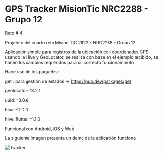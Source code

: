 # GPS Tracker MisionTic NRC2288 - Grupo 12

Reto # 4

Proyecto del cuarto reto Mision TIC 2022 - NRC2288 - Grupo 12

Aplicación simple para registros de la ubicación con coordenadas GPS usando la Hive y GeoLocator, se realiza con base en el ejemplo recibido, se hacen los cambios requeridos para su correcto funcionamiento

Hace uso de los paquetes:

get : para gestión de estados -> https://pub.dev/packages/get

geolocator: ^8.2.1

uuid: ^3.0.6

hive: ^2.2.3

hive_flutter: ^1.1.0

Funcional con Android, iOS y Web

La siguiente imagen presenta un demo de la aplicación funcional:

![Tracker](https://github.com/johnhaverh/gps_tracker/blob/main/assets/gps_tracker.GIF?raw=true)